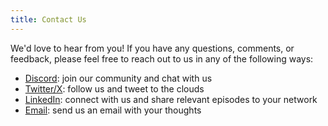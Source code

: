 ```yaml
---
title: Contact Us
---
```


We'd love to hear from you! If you have any questions, comments, or feedback,
please feel free to reach out to us in any of the following ways:

- [Discord](http://discord.cloudchat.tech): join our community and chat with us
- [Twitter/X](http://twitter.cloudchat.tech): follow us and tweet to the clouds
- [LinkedIn](https://www.linkedin.com/company/cloudchat/): connect with us and
  share relevant episodes to your network
- [Email](mailto:cloudchatpodcast@gmail.com?subject=CloudChat%20Podcast): send
  us an email with your thoughts
